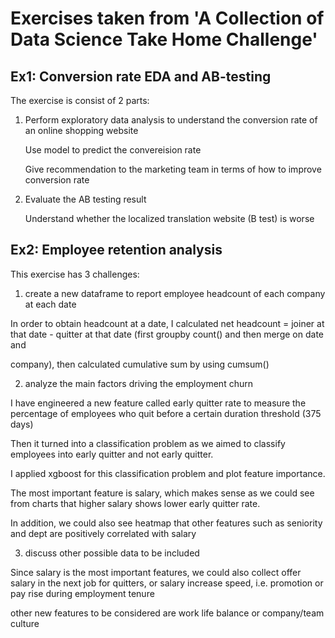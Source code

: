 # Exercises taken from 'A Collection of Data Science Take Home Challenge'


## Ex1: Conversion rate EDA and AB-testing

The exercise is consist of 2 parts:

1. Perform exploratory data analysis to understand the conversion rate of an online shopping website
  
   Use model to predict the convereision rate
   
   Give recommendation to the marketing team in terms of how to improve conversion rate
   
2. Evaluate the AB testing result

   Understand whether the localized translation website (B test) is worse
   
   
## Ex2: Employee retention analysis

This exercise has 3 challenges:

1. create a new dataframe to report employee headcount of each company at each date

  In order to obtain headcount at a date, I calculated net headcount = joiner at that date - quitter at that date (first groupby count() and then merge on date and 
  
  company), then calculated cumulative sum by using cumsum()

2. analyze the main factors driving the employment churn

I have engineered a new feature called early quitter rate to measure the percentage of employees who quit before a certain duration threshold (375 days)

Then it turned into a classification problem as we aimed to classify employees into early quitter and not early quitter.

I applied xgboost for this classification problem and plot feature importance.

The most important feature is salary, which makes sense as we could see from charts that higher salary shows lower early quitter rate. 

In addition, we could also see heatmap that other features such as seniority and dept are positively correlated with salary

3. discuss other possible data to be included

Since salary is the most important features, we could also collect offer salary in the next job for quitters, or salary increase speed, i.e. promotion or pay rise during employment tenure

other new features to be considered are work life balance or company/team culture
